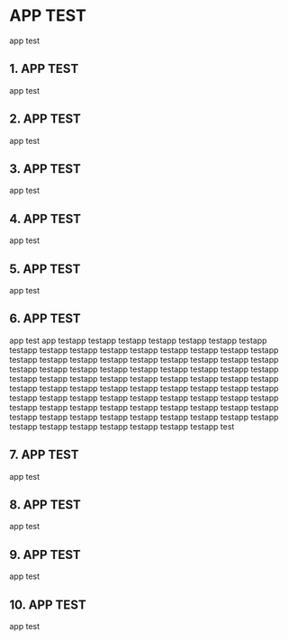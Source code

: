 # APP TEST
app test

## 1. APP TEST
app test

## 2. APP TEST
app test

## 3. APP TEST
app test

## 4. APP TEST
app test

## 5. APP TEST
app test

## 6. APP TEST
app test app testapp testapp testapp testapp testapp testapp testapp testapp testapp testapp testapp testapp testapp testapp testapp testapp testapp testapp testapp testapp testapp testapp testapp testapp testapp testapp testapp testapp testapp testapp testapp testapp testapp testapp testapp testapp testapp testapp testapp testapp testapp testapp testapp testapp testapp testapp testapp testapp testapp testapp testapp testapp testapp testapp testapp testapp testapp testapp testapp testapp testapp testapp testapp testapp testapp testapp testapp testapp testapp testapp testapp testapp testapp testapp testapp testapp testapp testapp testapp testapp testapp testapp testapp testapp testapp testapp test

## 7. APP TEST
app test

## 8. APP TEST
app test

## 9. APP TEST
app test

## 10. APP TEST
app test
